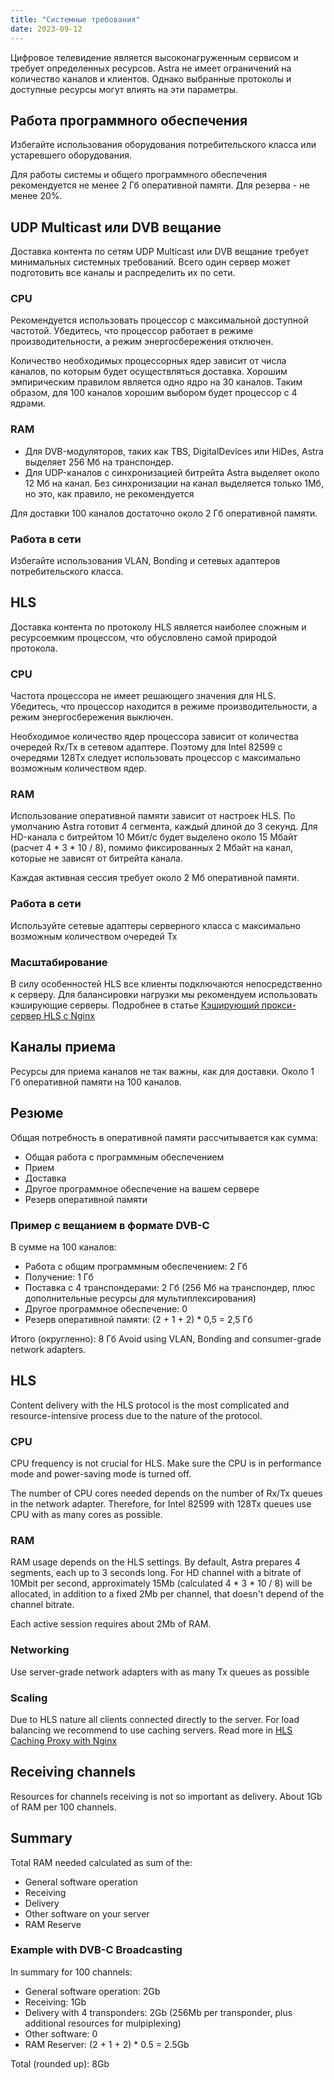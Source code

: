 ```yaml
---
title: "Системные требования"
date: 2023-09-12
---
```


Цифровое телевидение является высоконагруженным сервисом и требует определенных ресурсов. Astra не имеет ограничений на количество каналов и клиентов. Однако выбранные протоколы и доступные ресурсы могут влиять на эти параметры.

## Работа программного обеспечения[](https://help.cesbo.com/astra/getting-started/first-steps/requirements#software-operation)

Избегайте использования оборудования потребительского класса или устаревшего оборудования.

Для работы системы и общего программного обеспечения рекомендуется не менее 2 Гб оперативной памяти. Для резерва - не менее 20%.

## UDP Multicast или DVB вещание[](https://help.cesbo.com/astra/getting-started/first-steps/requirements#udp-multicast-or-dvb-broadcast)

Доставка контента по сетям UDP Multicast или DVB вещание требует минимальных системных требований. Всего один сервер может подготовить все каналы и распределить их по сети.

### CPU

Рекомендуется использовать процессор с максимальной доступной частотой. Убедитесь, что процессор работает в режиме производительности, а режим энергосбережения отключен.

Количество необходимых процессорных ядер зависит от числа каналов, по которым будет осуществляться доставка. Хорошим эмпирическим правилом является одно ядро на 30 каналов. Таким образом, для 100 каналов хорошим выбором будет процессор с 4 ядрами.

### RAM

- Для DVB-модуляторов, таких как TBS, DigitalDevices или HiDes, Astra выделяет 256 Мб на транспондер.
- Для UDP-каналов с синхронизацией битрейта Astra выделяет около 12 Мб на канал. Без синхронизации на канал выделяется только 1Мб, но это, как правило, не рекомендуется

Для доставки 100 каналов достаточно около 2 Гб оперативной памяти.

### Работа в сети

Избегайте использования VLAN, Bonding и сетевых адаптеров потребительского класса.

## HLS[](https://help.cesbo.com/astra/getting-started/first-steps/requirements#hls)

Доставка контента по протоколу HLS является наиболее сложным и ресурсоемким процессом, что обусловлено самой природой протокола.

### CPU

Частота процессора не имеет решающего значения для HLS. Убедитесь, что процессор находится в режиме производительности, а режим энергосбережения выключен.

Необходимое количество ядер процессора зависит от количества очередей Rx/Tx в сетевом адаптере. Поэтому для Intel 82599 с очередями 128Tx следует использовать процессор с максимально возможным количеством ядер.

### RAM

Использование оперативной памяти зависит от настроек HLS. По умолчанию Astra готовит 4 сегмента, каждый длиной до 3 секунд. Для HD-канала с битрейтом 10 Мбит/с будет выделено около 15 Мбайт (расчет 4 \* 3 \* 10 / 8), помимо фиксированных 2 Мбайт на канал, которые не зависят от битрейта канала.

Каждая активная сессия требует около 2 Мб оперативной памяти.

### Работа в сети

Используйте сетевые адаптеры серверного класса с максимально возможным количеством очередей Tx

### Масштабирование

В силу особенностей HLS все клиенты подключаются непосредственно к серверу. Для балансировки нагрузки мы рекомендуем использовать кэширующие серверы. Подробнее в статье [Кэширующий прокси-сервер HLS с Nginx](https://help.cesbo.com/misc/tools-and-utilities/network/hls-caching-proxy-with-nginx)

## Каналы приема[](https://help.cesbo.com/astra/getting-started/first-steps/requirements#receiving-channels)

Ресурсы для приема каналов не так важны, как для доставки. Около 1 Гб оперативной памяти на 100 каналов.

## Резюме[](https://help.cesbo.com/astra/getting-started/first-steps/requirements#summary)

Общая потребность в оперативной памяти рассчитывается как сумма:

- Общая работа с программным обеспечением
- Прием
- Доставка
- Другое программное обеспечение на вашем сервере
- Резерв оперативной памяти

### Пример с вещанием в формате DVB-C

В сумме на 100 каналов:

- Работа с общим программным обеспечением: 2 Гб
- Получение: 1 Гб
- Поставка с 4 транспондерами: 2 Гб (256 Мб на транспондер, плюс дополнительные ресурсы для мультиплексирования)
- Другое программное обеспечение: 0
- Резерв оперативной памяти: (2 + 1 + 2) \* 0,5 = 2,5 Гб

Итого (округленно): 8 Гб
Avoid using VLAN, Bonding and consumer-grade network adapters.

## HLS

Content delivery with the HLS protocol is the most complicated and resource-intensive process due to the nature of the protocol.

### CPU

CPU frequency is not crucial for HLS. Make sure the CPU is in performance mode and power-saving mode is turned off.

The number of CPU cores needed depends on the number of Rx/Tx queues in the network adapter. Therefore, for Intel 82599 with 128Tx queues use CPU with as many cores as possible.

### RAM

RAM usage depends on the HLS settings. By default, Astra prepares 4 segments, each up to 3 seconds long. For HD channel with a bitrate of 10Mbit per second, approximately 15Mb (calculated 4 * 3 * 10 / 8) will be allocated, in addition to a fixed 2Mb per channel, that doesn't depend of the channel bitrate.

Each active session requires about 2Mb of RAM.

### Networking

Use server-grade network adapters with as many Tx queues as possible

### Scaling

Due to HLS nature all clients connected directly to the server. For load balancing we recommend to use caching servers. Read more in [HLS Caching Proxy with Nginx](/misc/tools-and-utilities/network/hls-caching-proxy-with-nginx)

## Receiving channels

Resources for channels receiving is not so important as delivery. About 1Gb of RAM per 100 channels.

## Summary

Total RAM needed calculated as sum of the:

- General software operation
- Receiving
- Delivery
- Other software on your server
- RAM Reserve

### Example with DVB-C Broadcasting

In summary for 100 channels:

- General software operation: 2Gb
- Receiving: 1Gb
- Delivery with 4 transponders: 2Gb (256Mb per transponder, plus additional resources for mulpiplexing)
- Other software: 0
- RAM Reserver: (2 + 1 + 2) * 0.5 = 2.5Gb

Total (rounded up): 8Gb
